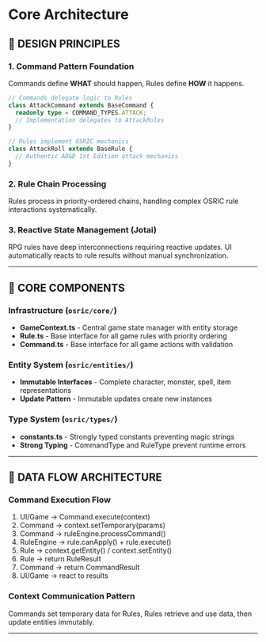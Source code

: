 # Core Architecture

## 🎯 **DESIGN PRINCIPLES**

### **1. Command Pattern Foundation**
Commands define **WHAT** should happen, Rules define **HOW** it happens.

```typescript
// Commands delegate logic to Rules
class AttackCommand extends BaseCommand {
  readonly type = COMMAND_TYPES.ATTACK;
  // Implementation delegates to AttackRules
}

// Rules implement OSRIC mechanics
class AttackRoll extends BaseRule {
  // Authentic AD&D 1st Edition attack mechanics
}
```

### **2. Rule Chain Processing**
Rules process in priority-ordered chains, handling complex OSRIC rule interactions systematically.

### **3. Reactive State Management (Jotai)**
RPG rules have deep interconnections requiring reactive updates. UI automatically reacts to rule results without manual synchronization.

---

## 🧩 **CORE COMPONENTS**

### **Infrastructure (`osric/core/`)**
- **GameContext.ts** - Central game state manager with entity storage
- **Rule.ts** - Base interface for all game rules with priority ordering
- **Command.ts** - Base interface for all game actions with validation

### **Entity System (`osric/entities/`)**
- **Immutable Interfaces** - Complete character, monster, spell, item representations
- **Update Pattern** - Immutable updates create new instances

### **Type System (`osric/types/`)**
- **constants.ts** - Strongly typed constants preventing magic strings
- **Strong Typing** - CommandType and RuleType prevent runtime errors

---

## 🔄 **DATA FLOW ARCHITECTURE**

### **Command Execution Flow**
1. UI/Game → Command.execute(context)
2. Command → context.setTemporary(params)  
3. Command → ruleEngine.processCommand()
4. RuleEngine → rule.canApply() + rule.execute()
5. Rule → context.getEntity() / context.setEntity()
6. Rule → return RuleResult
7. Command → return CommandResult
8. UI/Game → react to results

### **Context Communication Pattern**
Commands set temporary data for Rules, Rules retrieve and use data, then update entities immutably.

---
